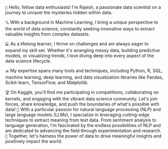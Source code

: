 `👋` Hello, fellow data enthusiasts! I'm Rajesh, a passionate data scientist on a journey to unravel the mysteries hidden within data.

`🔍` With a background in Machine Learning, I bring a unique perspective to the world of data science, constantly seeking innovative ways to extract valuable insights from complex datasets.

`💻` As a lifelong learner, I thrive on challenges and am always eager to expand my skill set. Whether it's wrangling messy data, building predictive models, or visualizing trends, I love diving deep into every aspect of the data science lifecycle.

`📊` My expertise spans many tools and techniques, including Python, R, SQL, machine learning, deep learning, and data visualization libraries like Pandas, Scikit-learn, TensorFlow, and Matplotlib.

`🏆` On Kaggle, you'll find me participating in competitions, collaborating on kernels, and engaging with the vibrant data science community. Let's join forces, share knowledge, and push the boundaries of what's possible with data!
`🤖` With a particular passion for natural language processing (NLP) and large language models (LLMs), I specialize in leveraging cutting-edge techniques to extract meaning from text data. From sentiment analysis to language generation, I'm fascinated by the endless possibilities of NLP and am dedicated to advancing the field through experimentation and research.
`🌟` Together, let's harness the power of data to drive meaningful insights and positively impact the world.

